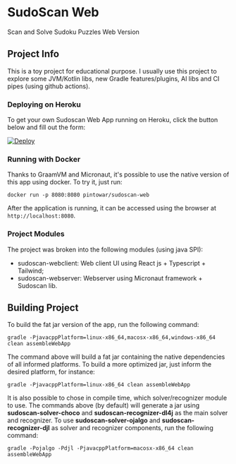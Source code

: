 # SudoScan Web

Scan and Solve Sudoku Puzzles Web Version

## Project Info

This is a toy project for educational purpose.
I usually use this project to explore some JVM/Kotlin libs, new Gradle features/plugins,
AI libs and CI pipes (using github actions).

### Deploying on Heroku

To get your own Sudoscan Web App running on Heroku, click the button below and fill out the form:

[![Deploy](https://www.herokucdn.com/deploy/button.svg)](https://heroku.com/deploy?template=https://github.com/pintowar/sudoscan-web)

### Running with Docker

Thanks to GraamVM and Micronaut, it's possible to use the native version of this app using docker. To try it, just run:

`docker run -p 8080:8080 pintowar/sudoscan-web`

After the application is running, it can be accessed using the browser at `http://localhost:8080`.

### Project Modules

The project was broken into the following modules (using java SPI):

* sudoscan-webclient: Web client UI using React js + Typescript + Tailwind;
* sudoscan-webserver: Webserver using Micronaut framework + Sudoscan lib.

## Building Project

To build the fat jar version of the app, run the following command:

`gradle -PjavacppPlatform=linux-x86_64,macosx-x86_64,windows-x86_64 clean assembleWebApp`

The command above will build a fat jar containing the native dependencies of all informed platforms. 
To build a more optimized jar, just inform the desired platform, for instance: 

`gradle -PjavacppPlatform=linux-x86_64 clean assembleWebApp`

It is also possible to chose in compile time, which solver/recognizer module to use. The commands above (by default)
will generate a jar using **sudoscan-solver-choco** and **sudoscan-recognizer-dl4j** as the main solver and recognizer.
To use **sudoscan-solver-ojalgo** and **sudoscan-recognizer-djl** as solver and recognizer components,
run the following command:

`gradle -Pojalgo -Pdjl -PjavacppPlatform=macosx-x86_64 clean assembleWebApp`